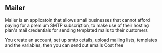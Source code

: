## Mailer
Mailer is an applicatoin that allows small businesses that cannot afford paying for a premium SMTP subscription, to make use of their hosting plan's mail credentials for sending
 templated mails to their customers

You create an account, set up smtp details, upload mailing lists, templates and the variables, then you can send out emails Cost free